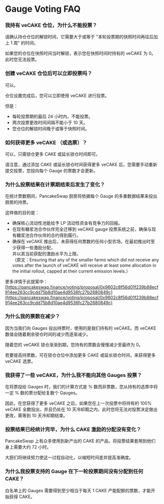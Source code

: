 # Gauge Voting FAQ

### 我持有 veCAKE 仓位，为什么不能投票？

请确认持仓仓位的解锁时间，它需要大于或等于 "本轮投票期的快照时间再往后加上 1 周" 的时间。

如果您的仓位在快照时间当时解锁，表示您在快照时间时持有的 veCAKE 为 0。此时您无法投票。



### 创建 veCAKE 仓位后可以立即投票吗？

可以。&#x20;

仓位设置完成后，您可以立即使用 veCAKE 进行投票。&#x20;

但是：&#x20;

* 每轮投票期的最后 24 小时内，不能投票。&#x20;
* 两次投票更改时间间隔不能小于 10 天。
* 您仓位的解锁时间晚于或等于快照时间。



### 如何获得更多 veCAKE （或选票）？&#x20;

可以，只需锁仓更多 CAKE 或延长锁仓时间即可。&#x20;

请注意，通过添加 CAKE 或延长锁仓时间获得更多 veCAKE 后，您需要手动重新提交投票，您投向每个 Gauge 的票数才会更新。



### 为什么投票结果在计票期结束后发生了变化？

在统计票数期间，PancakeSwap 厨房将依据每个 Gauge 的多重数据结果来投出厨房的持票。

这样做的目的是：

* 确保核心流动性池能给予 LP 流动性资金有竞争力的回报。
* 在现有糖浆池合作伙伴完全迁移到 veCAKE gauge 投票系统之前，确保与现有糖浆池合作伙伴的合约得到履行。
* 确保在 veCAKE 推出后，未获得任何票数的任何小型农场，在最初推出时至少获得一些激励分配，\
  并以其当前获配的激励水平为上限。\
  （原文：Ensuring that any of the smaller farms which did not receive any votes after the launch of veCAKE will receive at least some allocation in the initial rollout, capped at their current emission levels.）

更多详情于此提案中：[https://pancakeswap.finance/voting/proposal/0x9602c8f56d01f239b88ecf914ee263cc9cdd75b8d10ae4d9536fc27b2680849c](https://pancakeswap.finance/voting/proposal/0x9602c8f56d01f239b88ecf914ee263cc9cdd75b8d10ae4d9536fc27b2680849c)



### 为什么我的票数在减少？&#x20;

因为当我们向 Gauges 投出持票时，使用的是我们持有的 veCAKE。而 veCAKE 数值会随着剩余锁仓时间的减少而逐渐减少。&#x20;

随着您的 veCAKE 锁仓渐渐到期，您持有的票数会慢慢减少至最终为 0。

若要提高持票数，可在锁仓仓位中添加更多 CAKE 或延长锁仓时间，来获得更多 veCAKE 选票。



### 我获得了一些 veCAKE，为什么我不能向其他 Gauges 投票？

在将票投给 Gauges 时，我们的计算方式是 % 数而非票数，您从持有的选票中将一定 % 数的票分配给复数个 Gauges。

因此，在您获得了更多 veCAKE 之后，如果您在上一次投票中将持有的 100% veCAKE 全数投出，并且仍处在 10 天冷却期之内，此时您将无法对投票决定做出更改，需等到 10 天冷却期结束。



### 投票结果已经统计完毕，为什么 CAKE 激励的分配没有变化？&#x20;

PancakeSwap 上有众多使用到新产出的 CAKE 的产品，将投票结果套用到他们身上需要大约 72 小时。

大厨们将继续努力使这一过程自动化，以缩短时间差并提高准确度。



### 为什么我投票支持的 Gauge 在下一轮投票期间没有分配到任何 CAKE？

白名单上的 Gauges 需要得到至少相当于每天 1 CAKE 产能配额的票数，才能开始获得 CAKE。
